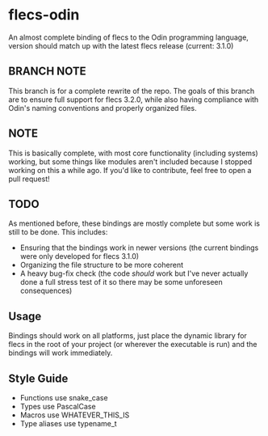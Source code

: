 # flecs-odin
 An almost complete binding of flecs to the Odin programming language,
 version should match up with the latest flecs release (current: 3.1.0)

## BRANCH NOTE
 This branch is for a complete rewrite of the repo. The goals of this branch are to ensure full support for flecs 3.2.0, while also having compliance with Odin's naming conventions and properly organized files.
 
## NOTE
 This is basically complete, with most core functionality (including systems) working, but some things like modules aren't included because I stopped working on this a while ago. If you'd like to contribute, feel free to open a pull request!

## TODO
 As mentioned before, these bindings are mostly complete but some work is still to be done. This includes:
- Ensuring that the bindings work in newer versions (the current bindings were only developed for flecs 3.1.0)
- Organizing the file structure to be more coherent
- A heavy bug-fix check (the code *should* work but I've never actually done a full stress test of it so there may be some unforeseen consequences)

## Usage
Bindings should work on all platforms, just place the dynamic library for flecs in the root of your project (or wherever the executable is run) and the bindings will work immediately.

## Style Guide
- Functions use snake_case
- Types use PascalCase
- Macros use WHATEVER_THIS_IS
- Type aliases use typename_t
